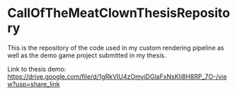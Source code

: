 # CallOfTheMeatClownThesisRepository
This is the repository of the code used in my custom rendering pipeline as well as the demo game project submitted in my thesis.


Link to thesis demo: https://drive.google.com/file/d/1gRkVIU4zOmyiDGlaFxNsKIi8H8RP_7O-/view?usp=share_link
